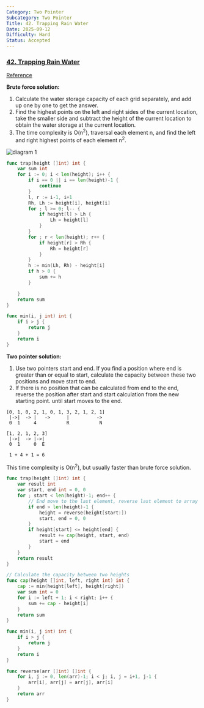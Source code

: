 ```yaml
---
Category: Two Pointer
Subcategory: Two Pointer
Title: 42. Trapping Rain Water
Date: 2025-09-12
Difficulty: Hard
Status: Accepted
---
```

### [42. Trapping Rain Water]

[Reference]

**Brute force solution:**
1. Calculate the water storage capacity of each grid separately, and add up one by one to get the answer.
2. Find the highest points on the left and right sides of the current location, 
take the smaller side and subtract the height of the current location to obtain the water storage at the current location.
3. The time complexity is O(n<sup>2</sup>), traversal each element n, and find the left and right highest points of each element n<sup>2</sup>.

![diagram 1]

```go
func trap(height []int) int {
	var sum int
	for i := 0; i < len(height); i++ {
		if i == 0 || i == len(height)-1 {
			continue
		}
		l, r := i-1, i+1
		Rh, Lh := height[i], height[i]
		for ; l >= 0; l-- {
			if height[l] > Lh {
				Lh = height[l]
			}
		}
		for ; r < len(height); r++ {
			if height[r] > Rh {
				Rh = height[r]
			}
		}
		h := min(Lh, Rh) - height[i]
		if h > 0 {
			sum += h
		}

	}
	return sum
}

func min(i, j int) int {
	if i > j {
		return j
	}
	return i
}
```
**Two pointer solution:**  
1. Use two pointers start and end. If you find a position where end is greater than or equal to start, 
calculate the capacity between these two positions and move start to end.
2. If there is no position that can be calculated from end to the end, 
reverse the position after start and start calculation from the new starting point. until start moves to the end.

```
[0, 1, 0, 2, 1, 0, 1, 3, 2, 1, 2, 1]
 |->|  -> |   ->      |          ->   
 0  1     4           R           N

[1, 2, 1, 2, 3]
 |->|  -> |->|
 0  1     0  E

 1 + 4 + 1 = 6
```

This time complexity is O(n<sup>2</sup>), but usually faster than brute force solution.
```go
func trap(height []int) int {
	var result int
	var start, end int = 0, 0
	for ; start < len(height)-1; end++ {
		// End move to the last element, reverse last element to array
		if end > len(height)-1 {
			height = reverse(height[start:])
			start, end = 0, 0
		}
		if height[start] <= height[end] {
			result += cap(height, start, end)
			start = end
		}
	}
	return result
}

// Calculate the capacity between two heights
func cap(height []int, left, right int) int {
	cap := min(height[left], height[right])
	var sum int = 0
	for i := left + 1; i < right; i++ {
		sum += cap - height[i]
	}
	return sum
}

func min(i, j int) int {
	if i > j {
		return j
	}
	return i
}

func reverse(arr []int) []int {
	for i, j := 0, len(arr)-1; i < j; i, j = i+1, j-1 {
		arr[i], arr[j] = arr[j], arr[i]
	}
	return arr
}
```

[42. Trapping Rain Water]: https://leetcode.com/problems/trapping-rain-water/
[Reference]: https://github.com/youngyangyang04/leetcode-master/blob/master/problems/0042.%E6%8E%A5%E9%9B%A8%E6%B0%B4.md
[diagram 1]: https://camo.githubusercontent.com/cb626552a01ff946e7100f09d17d9eb224a6c8d88d5ba024bc3d785864150ea7/68747470733a2f2f696d672d626c6f672e6373646e696d672e636e2f32303231303232333039323733323330312e706e67
